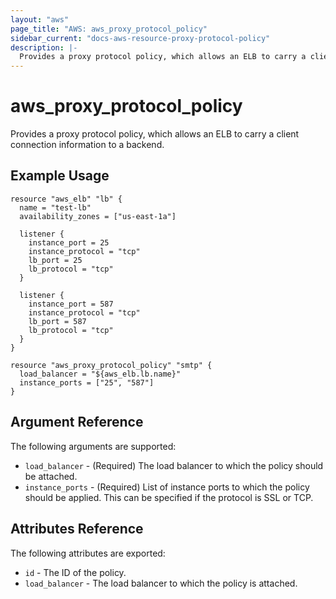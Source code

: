 ```yaml
---
layout: "aws"
page_title: "AWS: aws_proxy_protocol_policy"
sidebar_current: "docs-aws-resource-proxy-protocol-policy"
description: |-
  Provides a proxy protocol policy, which allows an ELB to carry a client connection information to a backend.
---
```


# aws\_proxy\_protocol\_policy

Provides a proxy protocol policy, which allows an ELB to carry a client connection information to a backend.

## Example Usage

```
resource "aws_elb" "lb" {
  name = "test-lb"
  availability_zones = ["us-east-1a"]

  listener {
    instance_port = 25
    instance_protocol = "tcp"
    lb_port = 25
    lb_protocol = "tcp"
  }

  listener {
    instance_port = 587
    instance_protocol = "tcp"
    lb_port = 587
    lb_protocol = "tcp"
  }
}

resource "aws_proxy_protocol_policy" "smtp" {
  load_balancer = "${aws_elb.lb.name}"
  instance_ports = ["25", "587"]
}
```

## Argument Reference

The following arguments are supported:

* `load_balancer` - (Required) The load balancer to which the policy
  should be attached.
* `instance_ports` - (Required) List of instance ports to which the policy
  should be applied. This can be specified if the protocol is SSL or TCP.

## Attributes Reference

The following attributes are exported:

* `id` - The ID of the policy.
* `load_balancer` - The load balancer to which the policy is attached.
